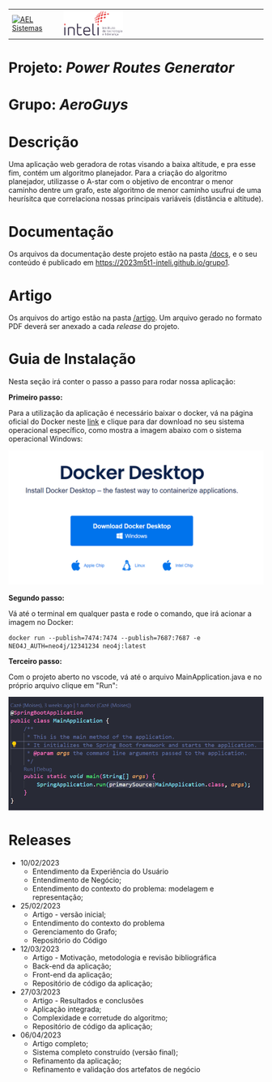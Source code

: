 <table>
<tr>
<td>
<a href= "https://ael.com.br/"><img src="https://www.ael.com.br/images/ael.png" alt="AEL Sistemas" border="0" width="70%"></a>
</td>
<td><a href= "https://www.inteli.edu.br/"><img src="./docs/img/inteli-logo.png" alt="Inteli - Instituto de Tecnologia e Liderança" border="0" width="30%"></a>
</td>
</tr>
</table>

# Projeto: *Power Routes Generator*

# Grupo: *AeroGuys*

# Descrição

  Uma aplicação web geradora de rotas visando a baixa altitude, e pra esse fim, contém um algoritmo planejador. Para a criação do algoritmo planejador, utilizasse o A-star com o objetivo de encontrar o menor caminho dentre um grafo, este algoritmo de menor caminho usufrui de uma heurísitca que correlaciona nossas principais variáveis (distância e altitude).


# Documentação

Os arquivos da documentação deste projeto estão na pasta [/docs](/docs), e o seu conteúdo é publicado em https://2023m5t1-inteli.github.io/grupo1.


# Artigo

Os arquivos do artigo estão na pasta [/artigo](/artigo). Um arquivo gerado no formato PDF deverá ser anexado a cada *release* do projeto.

# Guia de Instalação

Nesta seção irá conter o passo a passo para rodar nossa aplicação:

**Primeiro passo:**

Para a utilização da aplicação é necessário baixar o docker, vá na página oficial do Docker neste [link](https://www.docker.com/products/docker-desktop/) e clique para dar download no seu sistema operacional específico, como mostra a imagem abaixo com o sistema operacional Windows:

![imagem do download do Docker](docs/img/docker_download.PNG)

**Segundo passo:**

Vá até o terminal em qualquer pasta e rode o comando, que irá acionar a imagem no Docker:

```
docker run --publish=7474:7474 --publish=7687:7687 -e NEO4J_AUTH=neo4j/12341234 neo4j:latest
```

**Terceiro passo:**

Com o projeto aberto no vscode, vá até o arquivo MainApplication.java e no próprio arquivo clique em "Run":

![imagem de arquivo](docs/img/roda_aplicacao.PNG)
# Releases

* 10/02/2023<br>
  * Entendimento da Experiência do Usuário<br>
  * Entendimento de Negócio;<br>
  * Entendimento do contexto do problema: modelagem e representação;<br>
* 25/02/2023<br>
  * Artigo - versão inicial;<br>
  * Entendimento do contexto do problema<br>
  * Gerenciamento do Grafo;<br>
  * Repositório do Código<br>
* 12/03/2023<br>
  * Artigo - Motivação, metodologia e revisão bibliográfica<br>
  * Back-end da aplicação;<br>
  * Front-end da aplicação;<br>
  * Repositório de código da aplicação;<br>
* 27/03/2023<br>
  * Artigo - Resultados e conclusões<br>
  * Aplicação integrada;<br>
  * Complexidade e corretude do algoritmo;<br>
  * Repositório de código da aplicação;<br>
* 06/04/2023<br>
  * Artigo completo;<br>
  * Sistema completo construído (versão final);<br>
  * Refinamento da aplicação;<br>
  * Refinamento e validação dos artefatos de negócio<br>


